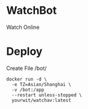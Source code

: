 # WatchBot
Watch Online

# Deploy
Create File /bot/

```
docker run -d \
  -e TZ=Asian/Shanghai \
  -v /bot:/app
  --restart unless-stopped \
  yourwit/watchav:latest
```
